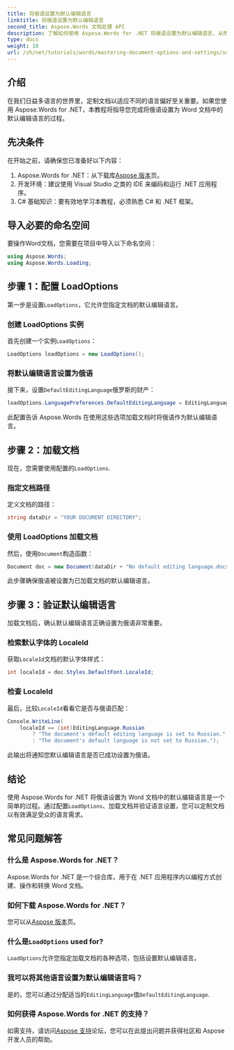 ```yaml
---
title: 将俄语设置为默认编辑语言
linktitle: 将俄语设置为默认编辑语言
second_title: Aspose.Words 文档处理 API
description: 了解如何使用 Aspose.Words for .NET 将俄语设置为默认编辑语言，从而自定义 Word 文档。本分步指南。
type: docs
weight: 10
url: /zh/net/tutorials/words/mastering-document-options-and-settings/set-russian-as-default-edit-language/
---
```

## 介绍

在我们日益多语言的世界里，定制文档以适应不同的语言偏好至关重要。如果您使用 Aspose.Words for .NET，本教程将指导您完成将俄语设置为 Word 文档中的默认编辑语言的过程。 

## 先决条件

在开始之前，请确保您已准备好以下内容：

1.  Aspose.Words for .NET：从下载库[Aspose 版本](https://releases.aspose.com/words/net/)页。
2. 开发环境：建议使用 Visual Studio 之类的 IDE 来编码和运行 .NET 应用程序。
3. C# 基础知识：要有效地学习本教程，必须熟悉 C# 和 .NET 框架。

## 导入必要的命名空间

要操作Word文档，您需要在项目中导入以下命名空间：

```csharp
using Aspose.Words;
using Aspose.Words.Loading;
```

## 步骤 1：配置 LoadOptions

第一步是设置`LoadOptions`，它允许您指定文档的默认编辑语言。

### 创建 LoadOptions 实例

首先创建一个实例`LoadOptions`：

```csharp
LoadOptions loadOptions = new LoadOptions();
```

### 将默认编辑语言设置为俄语

接下来，设置`DefaultEditingLanguage`俄罗斯的财产：

```csharp
loadOptions.LanguagePreferences.DefaultEditingLanguage = EditingLanguage.Russian;
```

此配置告诉 Aspose.Words 在使用这些选项加载文档时将俄语作为默认编辑语言。

## 步骤 2：加载文档

现在，您需要使用配置的`LoadOptions`.

### 指定文档路径

定义文档的路径：

```csharp
string dataDir = "YOUR DOCUMENT DIRECTORY";
```

### 使用 LoadOptions 加载文档

然后，使用`Document`构造函数：

```csharp
Document doc = new Document(dataDir + "No default editing language.docx", loadOptions);
```

此步骤确保俄语被设置为已加载文档的默认编辑语言。

## 步骤 3：验证默认编辑语言

加载文档后，确认默认编辑语言正确设置为俄语非常重要。

### 检索默认字体的 LocaleId

获取`LocaleId`文档的默认字体样式：

```csharp
int localeId = doc.Styles.DefaultFont.LocaleId;
```

### 检查 LocaleId

最后，比较`LocaleId`看看它是否与俄语匹配：

```csharp
Console.WriteLine(
    localeId == (int)EditingLanguage.Russian
        ? "The document's default editing language is set to Russian."
        : "The document's default language is not set to Russian.");
```

此输出将通知您默认编辑语言是否已成功设置为俄语。

## 结论

使用 Aspose.Words for .NET 将俄语设置为 Word 文档中的默认编辑语言是一个简单的过程。通过配置`LoadOptions`、加载文档并验证语言设置，您可以定制文档以有效满足受众的语言需求。

## 常见问题解答

### 什么是 Aspose.Words for .NET？

Aspose.Words for .NET 是一个综合库，用于在 .NET 应用程序内以编程方式创建、操作和转换 Word 文档。

### 如何下载 Aspose.Words for .NET？

您可以从[Aspose 版本](https://releases.aspose.com/words/net/)页。

### 什么是`LoadOptions` used for?

`LoadOptions`允许您指定加载文档的各种选项，包括设置默认编辑语言。

### 我可以将其他语言设置为默认编辑语言吗？

是的，您可以通过分配适当的`EditingLanguage`值`DefaultEditingLanguage`.

### 如何获得 Aspose.Words for .NET 的支持？

如需支持，请访问[Aspose 支持](https://forum.aspose.com/c/words/8)论坛，您可以在此提出问题并获得社区和 Aspose 开发人员的帮助。